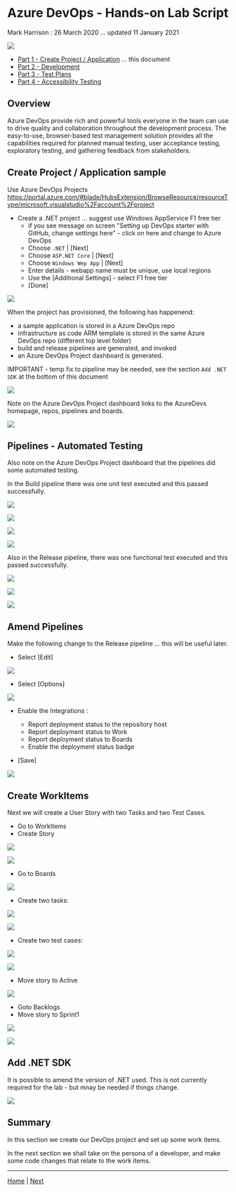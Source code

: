 # Azure DevOps - Hands-on Lab Script

Mark Harrison : 26 March 2020 ... updated 11 January 2021

![](Images/devops.png)

- [Part 1 - Create Project / Application](azuredevops-1.md) ... this document
- [Part 2 - Development](azuredevops-2.md)
- [Part 3 - Test Plans](azuredevops-3.md)
- [Part 4 - Accessibility Testing](azuredevops-4.md)

## Overview

Azure DevOps provide rich and powerful tools everyone in the team can use to drive quality and collaboration throughout the development process. The easy-to-use, browser-based test management solution provides all the capabilities required for planned manual testing, user acceptance testing, exploratory testing, and gathering feedback from stakeholders.

## Create Project / Application sample

Use Azure DevOps Projects <https://portal.azure.com/#blade/HubsExtension/BrowseResource/resourceType/microsoft.visualstudio%2Faccount%2Fproject>

- Create a .NET project ... suggest use Windows AppService F1 free tier
  - if you see message on screen "Setting up DevOps starter with GitHub, change settings here" - click on here and change to Azure DevOps
  - Choose `.NET` | [Next]
  - Choose `ASP.NET Core` | [Next]
  - Choose `Windows Wep App` | [Next]
  - Enter details - webapp name must be unique, use local regions
  - Use the [Additional Settings] - select F1 free tier
  - [Done]

![](Images/TPCreate1.png)

When the project has provisioned, the following has happenend:

- a sample application is stored in a Azure DevOps repo
- infrastructure as code ARM template is stored in the same Azure DevOps repo (different top level folder)
- build and release pipelines are generated, and invoked
- an Azure DevOps Project dashboard is generated.

IMPORTANT - temp fix to pipeline may be needed, see the section `Add .NET SDK` at the bottom of this document

![](Images/TPCreate2.png)

Note on the Azure DevOps Project dashboard links to the AzureDevs homepage, repos, pipelines and boards.

![](Images/TPCreate3.png)

## Pipelines - Automated Testing

Also note on the Azure DevOps Project dashboard that the pipelines did some automated testing.

In the Build pipeline there was one unit test executed and this passed successfully.

![](Images/TPBuild1.png)

![](Images/TPBuild2.png)

![](Images/TPBuild3.png)

![](Images/TPBuild4.png)

Also in the Release pipeline, there was one functional test executed and this passed successfully.

![](Images/TPRelease1.png)

![](Images/TPRelease2.png)

![](Images/TPRelease3.png)

## Amend Pipelines

Make the following change to the Release pipeline ... this will be useful later.

- Select [Edit]

![](Images/TPEditRelease1.png)

- Select [Options]

![](Images/TPEditRelease2.png)

- Enable the Integrations :

  - Report deployment status to the repository host
  - Report deployment status to Work
  - Report deployment status to Boards
  - Enable the deployment status badge

- [Save]

![](Images/TPEditRelease3.png)

## Create WorkItems

Next we will create a User Story with two Tasks and two Test Cases.

- Go to WorkItems
- Create Story

![](Images/TPCreateStory1.png)

![](Images/TPCreateStory2.png)

- Go to Boards

![](Images/TPCreateStory3.png)

- Create two tasks:

![](Images/TPCreateTask1.png)

![](Images/TPCreateTask2.png)

- Create two test cases:

![](Images/TPCreateTestCase1.png)

![](Images/TPCreateTestCase2.png)

- Move story to Active

![](Images/TPStoryActive.png)

- Goto Backlogs
- Move story to Sprint1

![](Images/TPStorySprint1.png)

![](Images/TPStorySprint2.png)

## Add .NET SDK

It is possible to amend the version of .NET used.   This is not currently required for the lab - but mnay be needed if things change.

![](Images/TPAddSDK.png)

## Summary

In this section we create our DevOps project and set up some work items.

In the next section we shall take on the persona of a developer, and make some code changes that relate to the work items.

---

[Home](README.md) | [Next](azuredevops-2.md)
